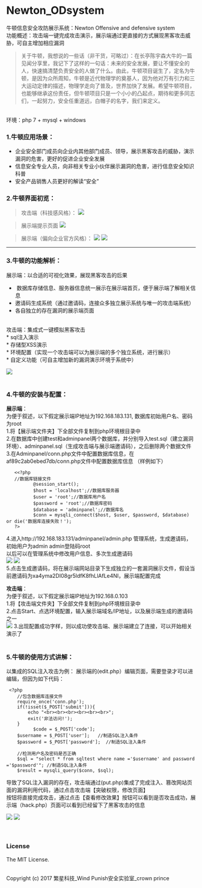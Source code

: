 # Newton_ODsystem
牛顿信息安全攻防展示系统：Newton Offensive and defensive system <br>
功能概述：攻击端一键完成攻击演示，展示端通过更直接的方式展现黑客攻击威胁，可自主增加相应漏洞 <br>
>关于牛顿，我想说的一些话（非干货，可略过）：在长亭陈宇森大牛的一篇见闻分享里，我记下了这样的一句话：未来的安全发展，要让不懂安全的人，快速搞清楚负责安全的人做了什么。由此，牛顿项目诞生了，定名为牛顿，是因为众所周知，牛顿是近代物理学的奠基人，因为他对万有引力和三大运动定律的描述，物理学走向了普及，世界加快了发展。希望牛顿项目，也能够继承这份责任，但牛顿项目只是一个小小的凸起点，期待和更多同志们，一起努力，安全任重道远，白帽子的名字，我们来定义。

<br>环境：php 7 + mysql + windows
<br>
### 1.牛顿应用场景：

- 企业安全部门成员向企业内其他部门成员、领导，展示黑客攻击的威胁，演示漏洞的危害，更好的促进企业安全发展
- 信息安全专业人员，向非相关专业小伙伴展示漏洞的危害，进行信息安全知识科普
- 安全产品销售人员更好的解读“安全”<br>

### 2.牛顿界面初览：

>攻击端（科技感风格）：
![](https://github.com/crown-prince/Newton_ODsystem/blob/master/MD_pic/%E7%89%9B%E9%A1%BF1.PNG)


>展示端提示页面
![](https://github.com/crown-prince/Newton_ODsystem/blob/master/MD_pic/%E7%89%9B%E9%A1%BF2.PNG)

>展示端（偏向企业官方风格）：
![](https://github.com/crown-prince/Newton_ODsystem/blob/master/MD_pic/%E7%89%9B%E9%A1%BF3.PNG)
![](https://github.com/crown-prince/Newton_ODsystem/blob/master/MD_pic/%E7%89%9B%E9%A1%BF4.PNG)

----   

### 3.牛顿的功能解析：

展示端：以合适的可视化效果，展现黑客攻击的后果 <br>
*  数据库存储信息、服务器信息统一展示在展示端首页，便于展示端了解相关信息 <br>
*  邀请码生成系统（通过邀请码，连接众多独立展示系统与唯一的攻击端系统） <br> 
*  各自独立的存在漏洞的展示端页面  <br>
<br>
攻击端：集成式一键模拟黑客攻击 <br>
*  sql注入演示 <br>
*  存储型XSS演示<br>
*  环境配置（实现一个攻击端可以为展示端的多个独立系统，进行展示）<br>
*  自定义功能（可自主增加新的漏洞演示环境于系统中）<br>
 
![](https://github.com/crown-prince/Newton_ODsystem/blob/master/MD_pic/OD%E8%BF%9E%E6%8E%A5.PNG)       <br><br>  


### 4.牛顿的安装与配置：
**展示端**： <br>
为便于叙述，以下假定展示端IP地址为192.168.183.131, 数据库初始用户名、密码为root <br>
1.将【展示端文件夹】下全部文件复制到php环境根目录中 <br>
2.在数据库中创建test和adminpanel两个数据库，并分别导入test.sql（建立漏洞环境）、adminpanel.sql（生成攻击端与展示端邀请码），之后删除两个数据文件 <br>
3.在Adminpanel/conn.php文件中配置数据库信息，在af89c2ab0ebed7db/conn.php文件中配置数据库信息 （样例如下）<br> 
       
       <<?php
       //数据库链接文件
              @session_start();
              $host = 'localhost';//数据库服务器
              $user = 'root';//数据库用户名
              $password = 'root';//数据库密码
              $database = 'adminpanel';//数据库名
              $conn = mysqli_connect($host, $user, $password, $database) or die('数据库连接失败！');
       ?>    
4.进入http://192.168.183.131/adminpanel/admin.php 管理系统，生成邀请码，初始用户为admin admin登陆码root <br>
以后可以在管理系统中修改用户信息、多次生成邀请码 <br>
![](
https://github.com/crown-prince/Newton_ODsystem/blob/master/MD_pic/管理系统.PNG)
![](
https://github.com/crown-prince/Newton_ODsystem/blob/master/MD_pic/邀请码.PNG)
<br>
5.点击生成邀请码，将在展示端网站目录下生成独立的一套漏洞展示文件，假设当前邀请码为xa4yma2DI08gr5ldfK8fhLlAfLe4NI，展示端配置完成 <br>

**攻击端**： <br>
为便于叙述，以下假定展示端IP地址为192.168.0.103 <br>
1.将【攻击端文件夹】下全部文件复制到php环境根目录中 <br>
2.点击Start、点选环境配置，输入展示端域名/IP地址，以及展示端生成的邀请码之一 <br>
![](
https://github.com/crown-prince/Newton_ODsystem/blob/master/MD_pic/%E6%94%BB%E5%87%BB%E7%AB%AF%E8%BF%9E%E6%8E%A5.PNG)
3.出现配置成功字样，则以成功使攻击端、展示端建立了连接，可以开始相关演示了<br>
<br>

### 5.牛顿的使用方式讲解：
以集成的SQL注入攻击为例：
展示端的(edit.php）编辑页面，需要登录才可以进编辑，但因为如下代码：

     <?php  
		//包含数据库连接文件  
		require_once('conn.php');
		if(!isset($_POST['submit'])){  
		    echo "<br><br><br><br><br><br>";
			exit('非法访问!');  
		} 
              $code = $_POST['code'];		
		$username = $_POST['user'];   //制造SQL注入条件
		$password = $_POST['password'];  //制造SQL注入条件
		
		//检测用户名及密码是否正确  
		$sql = "select * from sqltest where name ='$username' and password ='$password'"; //制造SQL注入条件
		$result = mysqli_query($conn, $sql);

导致了SQL注入漏洞的存在，攻击端通过(put.php)集成了完成注入、篡改网站页面的漏洞利用代码，通过点击攻击端【突破权限，修改页面】 <br>
按钮将直接完成攻击，通过点击【查看修改效果】按钮可以看到是否攻击成功，展示端（hack.php）页面可以看到已经留下了黑客攻击的信息 <br>

![](https://github.com/crown-prince/Newton_ODsystem/blob/master/MD_pic/%E7%82%B9%E9%80%89%E5%8A%A8%E6%80%81.gif)
![](
https://github.com/crown-prince/Newton_ODsystem/blob/master/MD_pic/%E5%B1%95%E7%A4%BA%E7%AB%AF%E5%B1%95%E7%A4%BA%E8%A2%AB%E9%BB%91%E6%95%88%E6%9E%9C.PNG) <br><br><br>
### License

The MIT License. <br><br>

Copyright (c) 2017 繁星科技_Wind Punish安全实验室_crown prince <br>
